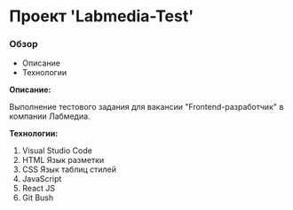 # Проект 'Labmedia-Test'

### Обзор
* Описание
* Технологии

**Описание:**

Выполнение тестового задания для вакансии "Frontend-разработчик" в компании Лабмедиа.

**Технологии:**
1. Visual Studio Code
2. HTML Язык разметки
3. CSS Язык таблиц стилей
4. JavaScript
5. React JS
6. Git Bush